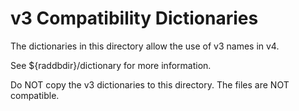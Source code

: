 # v3 Compatibility Dictionaries

The dictionaries in this directory allow the use of v3 names in v4.

See ${raddbdir}/dictionary for more information.

Do NOT copy the v3 dictionaries to this directory.  The files are NOT
compatible.

